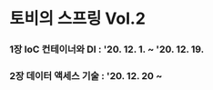 # 토비의 스프링 Vol.2

### 1장 IoC 컨테이너와 DI : '20. 12. 1. ~  '20. 12. 19.
### 2장 데이터 액세스 기술 : '20. 12. 20 ~


